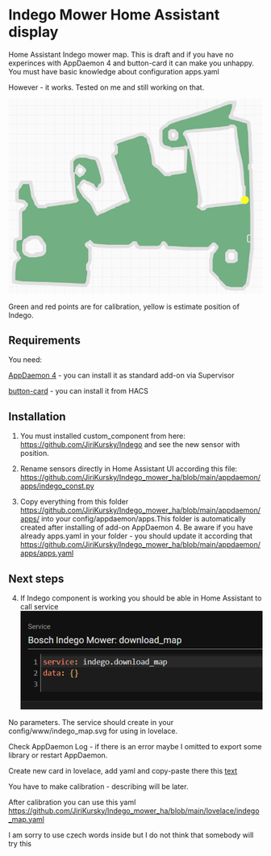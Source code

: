 # Indego Mower Home Assistant display
Home Assistant Indego mower map. This is draft and if you have no experinces with AppDaemon 4 and button-card it can make you unhappy. You must have basic knowledge about configuration apps.yaml

However - it works. Tested on me and still working on that.

![Map example](/doc/m1-map.png)

Green and red points are for calibration, yellow is estimate position of Indego.
## Requirements
You need:

[AppDaemon 4](https://github.com/hassio-addons/addon-appdaemon) - you can install it as standard add-on via Supervisor

[button-card](https://github.com/custom-cards/button-card) - you can install it from HACS

## Installation

1. You must installed custom_component from here: https://github.com/JiriKursky/Indego and see the new sensor with position.

2. Rename sensors directly in Home Assistant UI according this file: https://github.com/JiriKursky/Indego_mower_ha/blob/main/appdaemon/apps/indego_const.py 

3. Copy everything from this folder https://github.com/JiriKursky/Indego_mower_ha/blob/main/appdaemon/apps/ into your config/appdaemon/apps.This folder is automatically created after installing of add-on AppDaemon 4. Be aware if you have already apps.yaml in your folder - you should update it according that https://github.com/JiriKursky/Indego_mower_ha/blob/main/appdaemon/apps/apps.yaml 

## Next steps

4. If Indego component is working you should be able in Home Assistant to call service
![service](/doc/01-service.png)

No parameters. The service should create in your config/www/indego_map.svg for using in lovelace.

Check AppDaemon Log - if there is an error maybe I omitted to export some library or restart AppDaemon.

Create new card in lovelace, add yaml and copy-paste there this [text](https://github.com/JiriKursky/Indego_mower_ha/blob/main/lovelace/indego_map_calibration.yaml)

You have to make calibration - describing will be later.

After calibration you can use this yaml https://github.com/JiriKursky/Indego_mower_ha/blob/main/lovelace/indego_map.yaml

I am sorry to use czech words inside but I do not think that somebody will try this
